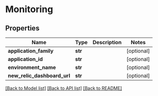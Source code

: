 # Monitoring

## Properties
Name | Type | Description | Notes
------------ | ------------- | ------------- | -------------
**application_family** | **str** |  | [optional] 
**application_id** | **str** |  | [optional] 
**environment_name** | **str** |  | [optional] 
**new_relic_dashboard_url** | **str** |  | [optional] 

[[Back to Model list]](../README.md#documentation-for-models) [[Back to API list]](../README.md#documentation-for-api-endpoints) [[Back to README]](../README.md)

